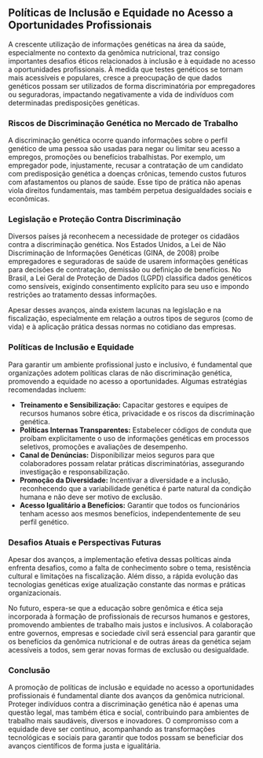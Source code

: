 
## Políticas de Inclusão e Equidade no Acesso a Oportunidades Profissionais

A crescente utilização de informações genéticas na área da saúde, especialmente no contexto da genômica nutricional, traz consigo importantes desafios éticos relacionados à inclusão e à equidade no acesso a oportunidades profissionais. À medida que testes genéticos se tornam mais acessíveis e populares, cresce a preocupação de que dados genéticos possam ser utilizados de forma discriminatória por empregadores ou seguradoras, impactando negativamente a vida de indivíduos com determinadas predisposições genéticas.

### Riscos de Discriminação Genética no Mercado de Trabalho

A discriminação genética ocorre quando informações sobre o perfil genético de uma pessoa são usadas para negar ou limitar seu acesso a empregos, promoções ou benefícios trabalhistas. Por exemplo, um empregador pode, injustamente, recusar a contratação de um candidato com predisposição genética a doenças crônicas, temendo custos futuros com afastamentos ou planos de saúde. Esse tipo de prática não apenas viola direitos fundamentais, mas também perpetua desigualdades sociais e econômicas.

### Legislação e Proteção Contra Discriminação

Diversos países já reconhecem a necessidade de proteger os cidadãos contra a discriminação genética. Nos Estados Unidos, a Lei de Não Discriminação de Informações Genéticas (GINA, de 2008) proíbe empregadores e seguradoras de saúde de usarem informações genéticas para decisões de contratação, demissão ou definição de benefícios. No Brasil, a Lei Geral de Proteção de Dados (LGPD) classifica dados genéticos como sensíveis, exigindo consentimento explícito para seu uso e impondo restrições ao tratamento dessas informações.

Apesar desses avanços, ainda existem lacunas na legislação e na fiscalização, especialmente em relação a outros tipos de seguros (como de vida) e à aplicação prática dessas normas no cotidiano das empresas.

### Políticas de Inclusão e Equidade

Para garantir um ambiente profissional justo e inclusivo, é fundamental que organizações adotem políticas claras de não discriminação genética, promovendo a equidade no acesso a oportunidades. Algumas estratégias recomendadas incluem:

- **Treinamento e Sensibilização:** Capacitar gestores e equipes de recursos humanos sobre ética, privacidade e os riscos da discriminação genética.
- **Políticas Internas Transparentes:** Estabelecer códigos de conduta que proíbam explicitamente o uso de informações genéticas em processos seletivos, promoções e avaliações de desempenho.
- **Canal de Denúncias:** Disponibilizar meios seguros para que colaboradores possam relatar práticas discriminatórias, assegurando investigação e responsabilização.
- **Promoção da Diversidade:** Incentivar a diversidade e a inclusão, reconhecendo que a variabilidade genética é parte natural da condição humana e não deve ser motivo de exclusão.
- **Acesso Igualitário a Benefícios:** Garantir que todos os funcionários tenham acesso aos mesmos benefícios, independentemente de seu perfil genético.

### Desafios Atuais e Perspectivas Futuras

Apesar dos avanços, a implementação efetiva dessas políticas ainda enfrenta desafios, como a falta de conhecimento sobre o tema, resistência cultural e limitações na fiscalização. Além disso, a rápida evolução das tecnologias genéticas exige atualização constante das normas e práticas organizacionais.

No futuro, espera-se que a educação sobre genômica e ética seja incorporada à formação de profissionais de recursos humanos e gestores, promovendo ambientes de trabalho mais justos e inclusivos. A colaboração entre governos, empresas e sociedade civil será essencial para garantir que os benefícios da genômica nutricional e de outras áreas da genética sejam acessíveis a todos, sem gerar novas formas de exclusão ou desigualdade.

### Conclusão

A promoção de políticas de inclusão e equidade no acesso a oportunidades profissionais é fundamental diante dos avanços da genômica nutricional. Proteger indivíduos contra a discriminação genética não é apenas uma questão legal, mas também ética e social, contribuindo para ambientes de trabalho mais saudáveis, diversos e inovadores. O compromisso com a equidade deve ser contínuo, acompanhando as transformações tecnológicas e sociais para garantir que todos possam se beneficiar dos avanços científicos de forma justa e igualitária.
```
